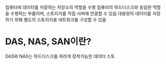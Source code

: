 
컴퓨터에 데이터를 저장하는 저장소의 역할을 수행
컴퓨터의 하드디스크와 동일한 역할을 수행하는 부품이며, 스토리지를 직접 서버에 연결할 수 있음
대용량의 데이터를 저장하기 위해 별도의 스토리지용 네트워크를 구성할 수 있음

# DAS, NAS, SAN이란?

DAS와 NAS는 하드디스크를 여러개 장착가능한 데이터 스토
